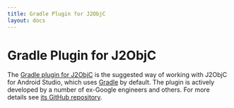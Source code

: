 ```yaml
---
title: Gradle Plugin for J2ObjC
layout: docs
---
```


# Gradle Plugin for J2ObjC

The [Gradle plugin for J2ObjC](https://github.com/j2objc-contrib/j2objc-gradle)
is the suggested way of working with J2ObjC for Android Studio, which uses
[Gradle](http://gradle.org/) by default. The plugin is actively developed by a
number of ex-Google engineers and others. For more details see [its GitHub
repository](https://github.com/j2objc-contrib/j2objc-gradle).
